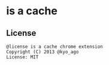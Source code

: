 is a cache
=======

License
-------

	@license is a cache chrome extension
	Copyright (C) 2013 @kyo_ago
	License: MIT

